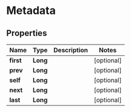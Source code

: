 # Metadata

## Properties
Name | Type | Description | Notes
------------ | ------------- | ------------- | -------------
**first** | **Long** |  |  [optional]
**prev** | **Long** |  |  [optional]
**self** | **Long** |  |  [optional]
**next** | **Long** |  |  [optional]
**last** | **Long** |  |  [optional]
